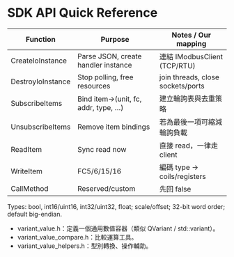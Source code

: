 # SDK API Quick Reference

| Function             | Purpose                               | Notes / Our mapping                    |
|---------------------|----------------------------------------|----------------------------------------|
| CreateIoInstance    | Parse JSON, create handler instance    | 連結 IModbusClient (TCP/RTU)           |
| DestroyIoInstance   | Stop polling, free resources           | join threads, close sockets/ports      |
| SubscribeItems      | Bind item→(unit, fc, addr, type, …)    | 建立輪詢表與去重策略                   |
| UnsubscribeItems    | Remove item bindings                    | 若為最後一項可縮減輪詢負載             |
| ReadItem            | Sync read now                          | 直接 read，一律走 client               |
| WriteItem           | FC5/6/15/16                            | 編碼 type → coils/registers            |
| CallMethod          | Reserved/custom                         | 先回 false                             |

Types: bool, int16/uint16, int32/uint32, float; scale/offset; 32-bit word order; default big-endian.

- variant_value.h：定義一個通用數值容器（類似 QVariant / std::variant）。
- variant_value_compare.h：比較運算工具。
- variant_value_helpers.h：型別轉換、操作輔助。